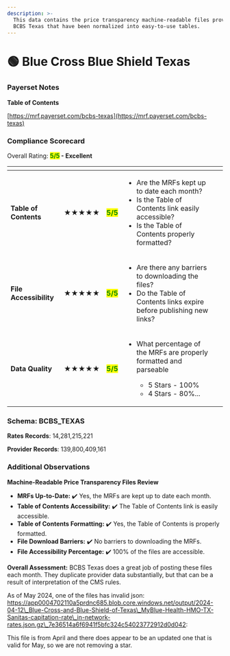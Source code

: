 ```yaml
---
description: >-
  This data contains the price transparency machine-readable files provided by
  BCBS Texas that have been normalized into easy-to-use tables.
---
```


# 🟢 Blue Cross Blue Shield Texas

### Payerset Notes

**Table of Contents**

[https://mrf.payerset.com/bcbs-texas](https://mrf.payerset.com/bcbs-texas)

### Compliance Scorecard

Overall Rating: <mark style="color:green;">**5/5**</mark>**&#x20;- Excellent**

<table data-view="cards"><thead><tr><th></th><th></th><th></th><th></th><th data-hidden data-card-cover data-type="files"></th></tr></thead><tbody><tr><td><strong>Table of Contents</strong></td><td><strong>★★★★★</strong></td><td><mark style="color:green;"><strong>5/5</strong></mark></td><td><ul><li>Are the MRFs kept up to date each month? </li><li>Is the Table of Contents link easily accessible?</li><li>Is the Table of Contents properly formatted?</li></ul></td><td></td></tr><tr><td><strong>File Accessibility</strong></td><td><strong>★★★★★</strong></td><td><mark style="color:green;"><strong>5/5</strong></mark></td><td><ul><li>Are there any barriers to downloading the files?</li><li>Do the Table of Contents links expire before publishing new links?</li></ul></td><td></td></tr><tr><td><strong>Data Quality</strong></td><td><strong>★★★★★</strong></td><td><mark style="color:green;"><strong>5/5</strong></mark></td><td><ul><li><p>What percentage of the MRFs are properly formatted and parseable</p><ul><li>5 Stars - 100%</li><li>4 Stars - 80%...</li></ul></li></ul></td><td></td></tr></tbody></table>

### Schema: BCBS\_TEXAS

**Rates Records**: 14,281,215,221

**Provider Records**: 139,800,409,161

### Additional Observations

**Machine-Readable Price Transparency Files Review**

* **MRFs Up-to-Date:** ✔️ Yes, the MRFs are kept up to date each month.
* **Table of Contents Accessibility:** ✔️ The Table of Contents link is easily accessible.
* **Table of Contents Formatting:** ✔️ Yes, the Table of Contents is properly formatted.
* **File Download Barriers:** ✔️ No barriers to downloading the MRFs.
* **File Accessibility Percentage:** ✔️ 100% of the files are accessible.

**Overall Assessment:** BCBS Texas does a great job of posting these files each month. They duplicate provider data substantially, but that can be a result of interpretation of the CMS rules.

As of May 2024, one of the files has invalid json: https://app0004702110a5prdnc685.blob.core.windows.net/output/2024-04-12\_Blue-Cross-and-Blue-Shield-of-Texas\_MyBlue-Health-HMO-TX-Sanitas-capitation-rate\_in-network-rates.json.gz\_7e36514a6f6941f5bfc324c54023772912d0d042:

This file is from April and there does appear to be an updated one that is valid for May, so we are not removing a star.

